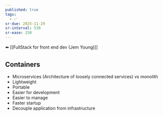 ```yaml
---
published: true
tags:
  - ✅
sr-due: 2025-11-29
sr-interval: 530
sr-ease: 250
---
```

⬅️ [[FullStack for front end dev (Jem Young)]]
 
## Containers
- Microservices (Architecture of loosely connected services) vs monolith
- Lightweight
- Portable
- Easier for development
- Easier to manage
- Faster startup
- Decouple application from infrastructure